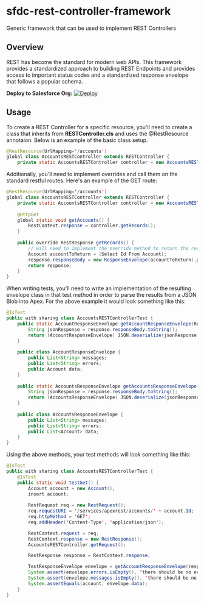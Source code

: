 # sfdc-rest-controller-framework
Generic framework that can be used to implement REST Controllers

## Overview

REST has become the standard for modern web APIs. This framework provides a standardized approach to building REST Endpoints and provides access to important status codes and a standardized response envelope that follows a popular schema.

**Deploy to Salesforce Org:**
[![Deploy](https://raw.githubusercontent.com/afawcett/githubsfdeploy/master/deploy.png)](https://githubsfdeploy.herokuapp.com/?owner=Maxscores&repo=sfdc-rest-controller-framework&ref=master)

## Usage

To create a REST Controller for a specific resource, you'll need to create a class that inherits from **RESTController.cls** and uses the @RestResource annotaion. Below is an example of the basic class setup.
```java
@RestResource(UrlMapping='/accounts')
global class AccountsRESTController extends RESTController {
    private static AccountsRESTController controller = new AccountsRESTController();
```
Additionally, you'll need to implement overrides and call them on the standard restful routes. Here's an example of the GET route:
```java
@RestResource(UrlMapping='/accounts')
global class AccountsRESTController extends RESTController {
    private static AccountsRESTController controller = new AccountsRESTController();
    
    @HttpGet
    global static void getAccounts() {
        RestContext.response = controller.getRecords();
    }
    
    public override RestResponse getRecords() {
        // will need to implement the override method to return the response, something like:
        Account accountToReturn = [Select Id From Account];
        response.responseBody = new ResponseEnvelope(accountToReturn).getBlob();
        return response;
    }
}
```
When writing tests, you'll need to write an implementation of the resulting envelope class in that test method in order to parse the results from a JSON Blob into Apex. For the above example it would look something like this:
```java
@IsTest
public with sharing class AccountsRESTControllerTest {
    public static AccountResponseEnvelope getAccountResponseEnvelope(RestResponse respose) {
        String jsonResponse = response.responseBody.toString();
        return (AccountResponseEnvelope) JSON.deserialize(jsonResponse, AccountResponseEnvelope.class);
    }
    
    public class AccountResponseEnvelope {
        public List<String> messages;
        public List<String> errors;
        public Account data;
    }
    
    public static AccountsResponseEnvelope getAccountsResponseEnvelope(RestResponse respose) {
        String jsonResponse = response.responseBody.toString();
        return (AccountsResponseEnvelope) JSON.deserialize(jsonResponse, AccountsResponseEnvelope.class);
    }
    
    public class AccountsResponseEnvelope {
        public List<String> messages;
        public List<String> errors;
        public List<Account> data;
    }   
}
```

Using the above methods, your test methods will look something like this:
```java
@IsTest
public with sharing class AccountsRESTControllerTest {
    @IsTest
    public static void testGet() {
        Account account = new Account();
        insert account;
        
        RestRequest req = new RestRequest();
        req.requestURI = '/services/apexrest/accounts/' + account.Id;
        req.httpMethod = 'GET';
        req.addHeader('Content-Type', 'application/json');

        RestContext.request = req;
        RestContext.response = new RestResponse();
        AccountsRESTController.getRequest();

        RestResponse response = RestContext.response;

        TestResponseEnvelope envelope = getAccountResponseEnvelope(response);
        System.assert(envelope.errors.isEmpty(), 'there should be no errors');
        System.assert(envelope.messages.isEmpty(), 'there should be no messages');
        System.assertEquals(account, envelope.data);
    }
}
```
